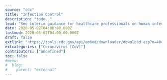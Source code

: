 ```yaml
---
source: "cdc"
title: "Infection Control"
description: "todo.."
lead: "See interim guidance for healthcare professionals on human infections with novel coronavirus 2019 (nCoV-2019)."
date: 2020-05-02T04:00:00.000Z
lastmod: 2020-05-02T04:00:00.000Z
draft: false
extlink: "https://tools.cdc.gov/api/embed/downloader/download.asp?m=404952&c=407542"
extcategories: ["Coronavirus [CoV]"]
contributors: ["undefined"]
toc: false
#menu:
#  blog:
#    parent: "external"
---
```

